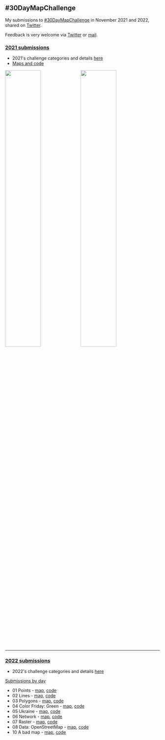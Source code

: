 ## #30DayMapChallenge 
My submissions to [#30DayMapChallenge](https://github.com/tjukanovt/30DayMapChallenge) in November 2021 and 2022, shared on [Twitter](https://twitter.com/leeolney3). 

Feedback is very welcome via [Twitter](https://twitter.com/leeolney3) or [mail](mailto:leeolney3@gmail.com).

### [2021 submissions](https://github.com/leeolney3/30DayMapChallenge/tree/main/2021)
* 2021's challenge categories and details [here](https://github.com/tjukanovt/30DayMapChallenge/tree/main/archive/2021)
* [Maps and code](https://github.com/leeolney3/30DayMapChallenge/tree/main/2021)

<img src="https://github.com/leeolney3/30DayMapChallenge/blob/main/2021/30_metamapping_day/gallery_p1.png" width="48%"> <img src="https://github.com/leeolney3/30DayMapChallenge/blob/main/2021/30_metamapping_day/gallery_p2.png" width="48%">

***
### [2022 submissions](https://github.com/leeolney3/30DayMapChallenge/tree/main/2022)
* 2022's challenge categories and details [here](https://github.com/tjukanovt/30DayMapChallenge/)

<ins>Submissions by day</ins>
*  01 Points - [map](https://github.com/leeolney3/30DayMapChallenge/blob/main/2022/maps/01_Points.png), [code](https://github.com/leeolney3/30DayMapChallenge/blob/main/2022/scripts/01_Points.R)
*  02 Lines - [map](https://github.com/leeolney3/30DayMapChallenge/blob/main/2022/maps/02_Lines.png), [code](https://github.com/leeolney3/30DayMapChallenge/blob/main/2022/scripts/02_Lines.R)
*  03 Polygons - [map](https://github.com/leeolney3/30DayMapChallenge/blob/main/2022/maps/03_Polygons.png), [code](https://github.com/leeolney3/30DayMapChallenge/blob/main/2022/scripts/03_Polygons.R)
*  04 Color Friday: Green - [map](https://github.com/leeolney3/30DayMapChallenge/blob/main/2022/maps/04_Green.png), [code](https://github.com/leeolney3/30DayMapChallenge/blob/main/2022/scripts/04_Green.R)
*  05 Ukraine - [map](https://github.com/leeolney3/30DayMapChallenge/blob/main/2022/maps/05_Ukraine.png), [code](https://github.com/leeolney3/30DayMapChallenge/blob/main/2022/scripts/05_Ukraine.R)
*  06 Network - [map](https://github.com/leeolney3/30DayMapChallenge/blob/main/2022/maps/06_Network.png), [code](https://github.com/leeolney3/30DayMapChallenge/blob/main/2022/scripts/06_Network.R)
*  07 Raster - [map](https://github.com/leeolney3/30DayMapChallenge/blob/main/2022/maps/07_Raster.png), [code](https://github.com/leeolney3/30DayMapChallenge/blob/main/2022/scripts/07_Raster.R)
*  08 Data: OpenStreetMap - [map](https://github.com/leeolney3/30DayMapChallenge/blob/main/2022/maps/08_OpenStreetMap.png), [code](https://github.com/leeolney3/30DayMapChallenge/blob/main/2022/scripts/08_OpenStreetMap.R)
*  10 A bad map - [map](https://github.com/leeolney3/30DayMapChallenge/blob/main/2022/maps/10_A-bad-map.png), [code](https://github.com/leeolney3/30DayMapChallenge/blob/main/2022/scripts/10_A-bad-map.R)
